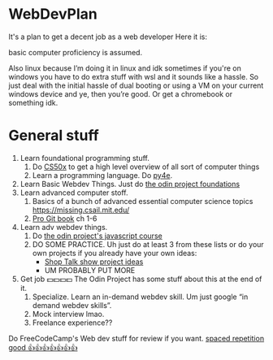 # WebDevPlan
It's a plan to get a decent job as a web developer
Here it is:

basic computer proficiency is assumed.

Also linux because I’m doing it in linux and idk sometimes if you're on windows you have to do extra stuff with wsl and it sounds like a hassle. So just deal with the initial hassle of dual booting or using a VM on your current windows device and ye, then you’re good. Or get a chromebook or something idk.

# General stuff

1. Learn foundational programming stuff.
   1. Do [CS50x](https://cs50.harvard.edu/x) to get a high level overview of all sort of computer things
   2. Learn a programming language. Do [py4e](https://www.py4e.com/).
2. Learn Basic Webdev Things. Just do [the odin project foundations](https://www.theodinproject.com/paths/foundations/courses/foundations)
3. Learn advanced computer stoff.
   1. Basics of a bunch of advanced essential computer science topics https://missing.csail.mit.edu/
   2. [Pro Git book](https://git-scm.com/book/en/v2) ch 1-6
4. Learn adv webdev things.
   1. Do [the odin project's javascript course](https://www.theodinproject.com/paths/full-stack-javascript)
   2. DO SOME PRACTICE. Uh just do at least 3 from these lists or do your own projects if you already have your own ideas:
      - [Shop Talk show project ideas](https://github.com/melanierichards/just-build-websites)
      - UM PROBABLY PUT MORE
5. Get job 💵💵💵💵 The Odin Project has some stuff about this at the end of it.
   1. Specialize. Learn an in-demand webdev skill. Um just google “in demand webdev skills”.
   2. Mock interview lmao.
   3. Freelance experience??

Do FreeCodeCamp's Web dev stuff for review if you want. [spaced repetition good 👍👍👍👍👍👍👍](https://www.gwern.net/Spaced-repetition#literature-review)
